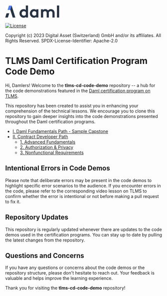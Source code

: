 [![Daml logo](./img/daml-logo.png)](https://www.digitalasset.com/developers)

[![License](https://img.shields.io/badge/License-Apache%202.0-blue.svg)](https://github.com/digital-asset/daml/blob/main/LICENSE)

Copyright (c) 2023 Digital Asset (Switzerland) GmbH and/or its affiliates. All Rights Reserved.
SPDX-License-Identifier: Apache-2.0

# TLMS Daml Certification Program Code Demo

Hi, Damlers! Welcome to the **tlms-cd-code-demo** repository -- a hub for the code demonstrations featured in the [Daml certification program on TLMS](https://daml.talentlms.com/dashboard/index/role:learner).

This repository has been created to assist you in enhancing your comprehension of the technical lessons. We encourage you to clone this repository to gain deeper insights into the code demonstrations presented throughout the Daml certification programs.

* [I. Daml Fundamentals Path - Sample Capstone](./daml-fundamentals/certification-sample-capstone/README.md)
* [II. Contract Developer Path](./contract-developer/README.md)
    + [1. Advanced Fundamentals](./contract-developer/01-advanced-fundamentals/)
    + [2. Authorization & Privacy](./contract-developer/02-auth-n-privacy/)
    + [3. Nonfunctional Requirements](./contract-developer/03-nonfunctional-requirements/)

## Intentional Errors in Code Demos
Please note that deliberate errors may be present in the code demos to highlight specific error scenarios to the audience. If you encounter errors in the code, please refer to the corresponding video lesson on TLMS to confirm whether the error is intentional or not before making a pull request to fix it.

## Repository Updates
This repository is regularly updated whenever there are updates to the code demos used in the certification programs. You can stay up to date by pulling the latest changes from the repository.

## Questions and Concerns
If you have any questions or concerns about the code demos or the repository structure, please don't hesitate to reach out. Your feedback is valuable and helps improve the learning experience.

Thank you for visiting the **tlms-cd-code-demo** repository!

